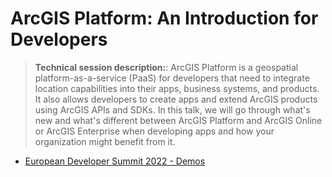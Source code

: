 # ArcGIS Platform: An Introduction for Developers

> **Technical session description:**: ArcGIS Platform is a geospatial platform-as-a-service (PaaS) for developers that need to integrate location capabilities into their apps, business systems, and products. It also allows developers to create apps and extend ArcGIS products using ArcGIS APIs and SDKs. In this talk, we will go through what's new and what's different between ArcGIS Platform and ArcGIS Online or ArcGIS Enterprise when developing apps and how your organization might benefit from it.

* [European Developer Summit 2022 - Demos](./dseu22/)